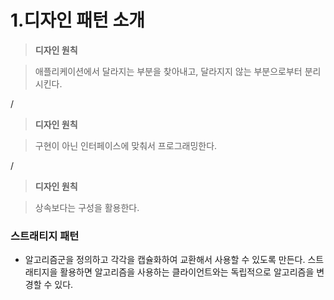 1.디자인 패턴 소개
=====

> **디자인 원칙**

> 애플리케이션에서 달라지는 부분을 찾아내고,
>  달라지지 않는 부분으로부터 분리시킨다.

/

> **디자인 원칙**

> 구현이 아닌 인터페이스에 맞춰서 프로그래밍한다.


/

> **디자인 원칙**

> 상속보다는 구성을 활용한다.


### 스트래티지 패턴

- 알고리즘군을 정의하고 각각을 캡슐화하여 교환해서 사용할 수 있도록 만든다. 스트래티지을 활용하면 알고리즘을 사용하는 클라이언트와는 독립적으로 알고리즘을 변경할 수 있다.



